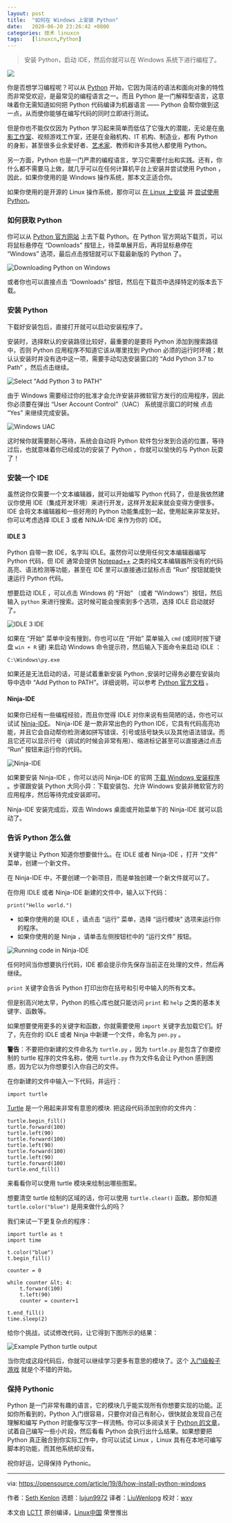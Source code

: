 ```yaml
---
layout: post
title:	"如何在 Windows 上安装 Python"
date:	2020-06-20 23:26:42 +0800 
categories:	技术 linuxcn 
tags:	[linuxcn,Python]
---
```




> 
> 安装 Python，启动 IDE，然后你就可以在 Windows 系统下进行编程了。
> 
> 
> 


![](/Asserts/Images//attachment/album/202006/20/232632iggga8agp5gablg5.jpg)


你是否想学习编程呢？可以从 [Python](https://www.python.org/) 开始，它因为简洁的语法和面向对象的特性而非常受欢迎，是最常见的编程语言之一。而且 Python 是一门解释型语言，这意味着你无需知道如何把 Python 代码编译为机器语言 —— Python 会帮你做到这一点，从而使你能够在编写代码的同时立即进行测试。


但是你也不能仅仅因为 Python 学习起来简单而低估了它强大的潜能，无论是在[电影](https://github.com/edniemeyer/weta_python_db)[工作室](https://www.python.org/about/success/ilm/)、视频游戏工作室，还是在金融机构、IT 机构、制造业，都有 Python 的身影，甚至很多业余爱好者、[艺术家](https://opensource.com/article/19/7/rgb-cube-python-scribus)、教师和许多其他人都使用 Python。


另一方面，Python 也是一门严肃的编程语言，学习它需要付出和实践。还有，你什么都不需要马上做，就几乎可以在任何计算机平台上安装并尝试使用 Python ，因此，如果你使用的是 Windows 操作系统，那本文正适合你。


如果你使用的是开源的 Linux 操作系统，那你可以 [在 Linux 上安装](https://opensource.com/article/19/7/ways-get-started-linux) 并 [尝试使用 Python](https://opensource.com/article/17/10/python-101)。


### 如何获取 Python


你可以从 [Python 官方网站](https://www.python.org/downloads/) 上去下载 Python。在 Python 官方网站下载页，可以将鼠标悬停在 “Downloads” 按钮上，待菜单展开后，再将鼠标悬停在 “Windows” 选项，最后点击按钮就可以下载最新版的 Python 了。


![Downloading Python on Windows](/Asserts/Images//attachment/album/202006/20/232658bjmlg33igjiizvsc.jpg "Downloading Python on Windows")


或者你也可以直接点击 “Downloads” 按钮，然后在下载页中选择特定的版本去下载。


### 安装 Python


下载好安装包后，直接打开就可以启动安装程序了。


安装时，选择默认的安装路径比较好，最重要的是要将 Python 添加到搜索路径中，否则 Python 应用程序不知道它该从哪里找到 Python 必须的运行时环境；默认认安装时并没有选中这一项，需要手动勾选安装窗口的 “Add Python 3.7 to Path” ，然后点击继续。


![Select "Add Python 3 to PATH"](/Asserts/Images//attachment/album/202006/20/232704bkwkcx3jcwk23zpd.jpg "Select \"Add Python 3 to PATH\"")


由于 Windows 需要经过你的批准才会允许安装非微软官方发行的应用程序，因此你必须要在弹出 “User Account Control”（UAC） 系统提示窗口的时候 点击 “Yes” 来继续完成安装。


![Windows UAC](/Asserts/Images//attachment/album/202006/20/232714ftsggwnaswsg2jja.jpg "Windows UAC")


这时候你就需要耐心等待，系统会自动将 Python 软件包分发到合适的位置，等待过后，也就意味着你已经成功的安装了 Python ，你就可以愉快的与 Python 玩耍了！


### 安装一个 IDE


虽然说你仅需要一个文本编辑器，就可以开始编写 Python 代码了，但是我依然建议你使用 IDE（集成开发环境）来进行开发，这样开发起来就会变得方便很多。IDE 会将文本编辑器和一些好用的 Python 功能集成到一起，使用起来非常友好。你可以考虑选择 IDLE 3 或者 NINJA-IDE 来作为你的 IDE。


#### IDLE 3


Python 自带一款 IDE，名字叫 IDLE。虽然你可以使用任何文本编辑器编写 Python 代码，但 IDE 通常会提供 [Notepad++](https://notepad-plus-plus.org/) 之类的纯文本编辑器所没有的代码高亮、语法检测等功能，甚至在 IDE 里可以直接通过鼠标点击 “Run” 按钮就能快速运行 Python 代码。


想要启动 IDLE ，可以点击 Windows 的 “开始” （或者 “Windows”）按钮，然后输入 `python` 来进行搜索。这时候可能会搜索到多个选项，选择 IDLE 启动就好了。


![IDLE 3 IDE](/Asserts/Images//attachment/album/202006/20/232717g88luljljujuo0r0.png "IDLE 3 IDE")


如果在 “开始” 菜单中没有搜到，你也可以在 “开始” 菜单输入 `cmd` (或同时按下键盘 `win + R` 键) 来启动 Windows 命令提示符，然后输入下面命令来启动 IDLE ：



```
C:\Windows\py.exe

```

如果还是无法启动的话，可是试着重新安装 Python ,安装时记得务必要在安装向导中选中 “Add Python to PATH”。详细说明，可以参考 [Python 官方文档](http://docs.python.org/3/using/windows.html) 。


#### Ninja-IDE


如果你已经有一些编程经验，而且你觉得 IDLE 对你来说有些简陋的话，你也可以试试 [Ninja-IDE](http://ninja-ide.org/)。 Ninja-IDE 是一款非常出色的 Python IDE，它具有代码高亮功能，并且它会自动帮你检测诸如拼写错误、引号或括号缺失以及其他语法错误。而且它还可以显示行号（调试的时候会非常有用）、缩进标记甚至可以直接通过点击 “Run” 按钮来运行你的代码。


![Ninja-IDE](/Asserts/Images//attachment/album/202006/20/232726nge75gme6pgt379g.jpg "Ninja-IDE")


如果要安装 Ninja-IDE ，你可以访问 Ninja-IDE 的官网 [下载 Windows 安装程序](http://ninja-ide.org/downloads/) 。步骤跟安装 Python 大同小异：下载安装包、允许 Windows 安装非微软官方的应用程序，然后等待完成安装即可。


Ninja-IDE 安装完成后，双击 Windows 桌面或开始菜单下的 Ninja-IDE 就可以启动了。


### 告诉 Python 怎么做


关键字能让 Python 知道你想要做什么。在 IDLE 或者 Ninja-IDE ，打开 “文件” 菜单，创建一个新文件。


在 Ninja-IDE 中，不要创建一个新项目，而是单独创建一个新文件就可以了。


在你用 IDLE 或者 Ninja-IDE 新建的文件中，输入以下代码：



```
print("Hello world.")

```

* 如果你使用的是 IDLE ，请点击 “运行” 菜单，选择 “运行模块” 选项来运行你的程序。
* 如果你使用的是 Ninja ，请单击左侧按钮栏中的 “运行文件” 按钮。


![Running code in Ninja-IDE](/Asserts/Images//attachment/album/202006/20/232734xi9hx7k82hah4hde.png "Running code in Ninja-IDE")


任何时间当你想要执行代码，IDE 都会提示你先保存当前正在处理的文件，然后再继续。


`print` 关键字会告诉 Python 打印出你在括号和引号中输入的所有文本。


但是别高兴地太早，Python 的核心库也就只能访问 `print` 和 `help` 之类的基本关键字、函数等。


如果想要使用更多的关键字和函数，你就需要使用 `import` 关键字去加载它们。好了，先在你的 IDLE 或者 Ninja 中新建一个文件，命名为 `pen.py` 。


**警告**：不要把你新建的文件命名为 `turtle.py` ，因为 `turtle.py` 是包含了你要控制的 turtle 程序的文件名称，使用 `turtle.py` 作为文件名会让 Python 感到困惑，因为它以为你想要引入你自己的文件。


在你新建的文件中输入一下代码，并运行：



```
import turtle

```

[Turtle](https://opensource.com/life/15/8/python-turtle-graphics) 是一个用起来非常有意思的模块. 把这段代码添加到你的文件内：



```
turtle.begin_fill()
turtle.forward(100)
turtle.left(90)
turtle.forward(100)
turtle.left(90)
turtle.forward(100)
turtle.left(90)
turtle.forward(100)
turtle.end_fill()

```

来看看你可以使用 turtle 模块来绘制出哪些图案。


想要清空 turtle 绘制的区域的话，你可以使用 `turtle.clear()` 函数。那你知道 `turtle.color("blue")` 是用来做什么的吗？


我们来试一下更复杂点的程序：



```
import turtle as t
import time

t.color("blue")
t.begin_fill()

counter = 0

while counter &lt; 4:
    t.forward(100)
    t.left(90)
    counter = counter+1

t.end_fill()
time.sleep(2)

```

给你个挑战，试试修改代码，让它得到下图所示的结果：


![Example Python turtle output](/Asserts/Images//attachment/album/202006/20/232737el3l57qmkgzyklby.jpg "Example Python turtle output")


当你完成这段代码后，你就可以继续学习更多有意思的模块了。这个 [入门级骰子游戏](https://opensource.com/article/17/10/python-101#python-101-dice-game) 就是个不错的开始。


### 保持 Pythonic


Python 是一门非常有趣的语言，它的模块几乎能实现所有你想要实现的功能。正如你所看到的，Python 入门很容易，只要你对自己有耐心，很快就会发现自己在理解和编写 Python 时能像写汉字一样流畅。你可以多阅读关于 [Python 的文章](https://opensource.com/sitewide-search?search_api_views_fulltext=Python)，试着自己编写一些小片段，然后看看 Python 会执行出什么结果。如果想要把 Python 真正融合到你实际工作中，你可以试试 Linux ，Linux 具有在本地可编写脚本的功能，而其他系统却没有。


祝你好运，记得保持 Pythonic。




---


via: <https://opensource.com/article/19/8/how-install-python-windows>


作者：[Seth Kenlon](https://opensource.com/users/sethhttps://opensource.com/users/greg-p) 选题：[lujun9972](https://github.com/lujun9972) 译者：[LiuWenlong](https://github.com/011011100010110101101111) 校对：[wxy](https://github.com/wxy)


本文由 [LCTT](https://github.com/LCTT/TranslateProject) 原创编译，[Linux中国](https://linux.cn/) 荣誉推出
